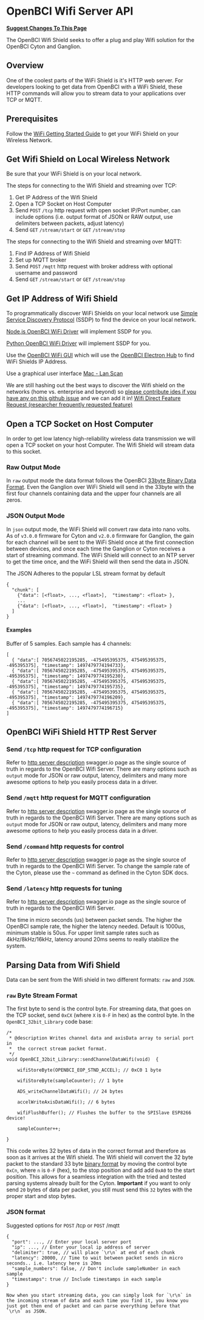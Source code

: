# OpenBCI Wifi Server API

**[Suggest Changes To This Page](https://github.com/OpenBCI/Docs/edit/master/OpenBCI%20Software/03-OpenBCI_Wifi_Server.md)**

The OpenBCI Wifi Shield seeks to offer a plug and play Wifi solution for the OpenBCI Cyton and Ganglion.

## Overview

One of the coolest parts of the WiFi Shield is it's HTTP web server. For developers looking to get data from OpenBCI with a WiFi Shield, these HTTP commands will allow you to stream data to your applications over TCP or MQTT.

## Prerequisites

Follow the [WiFi Getting Started Guide](http://docs.openbci.com/Tutorials/03-Wifi_Getting_Started_Guide#wifi-getting-started-guide-prerequisites) to get your WiFi Shield on your Wireless Network.

## Get Wifi Shield on Local Wireless Network

Be sure that your WiFi Shield is on your local network.

The steps for connecting to the Wifi Shield and streaming over TCP:

1. Get IP Address of the Wifi Shield
2. Open a TCP Socket on Host Computer
3. Send `POST` `/tcp` http request with open socket IP/Port number, can include options (i.e. output format of JSON or RAW output, use delimiters between packets, adjust latency)
4. Send `GET` `/stream/start` or `GET` `/stream/stop`

The steps for connecting to the Wifi Shield and streaming over MQTT:

1. Find IP Address of Wifi Shield
2. Set up MQTT broker
4. Send `POST` `/mqtt` http request with broker address with optional username and password
4. Send `GET` `/stream/start` or `GET` `/stream/stop`

## Get IP Address of Wifi Shield

To programmatically discover WiFi Shields on your local network use [Simple Service Discovery Protocol](https://en.wikipedia.org/wiki/Simple_Service_Discovery_Protocol) (SSDP) to find the device on your local network.

[Node.js OpenBCI WiFi Driver](https://github.com/aj-ptw/OpenBCI_NodeJS/blob/wifi/examples/getStreamingWifi/getStreamingWifi.js) will implement SSDP for you.

[Python OpenBCI WiFi Driver](https://github.com/OpenBCI/OpenBCI_Python/pull/54) will implement SSDP for you.

Use the [OpenBCI WiFi GUI](http://docs.openbci.com/Tutorials/03-Wifi_Getting_Started_Guide#wifi-getting-started-guide-get-wifi-shield-ip-mac-address-firmware-version-and-more-get-wifi-shield-ip-address) which will use the [OpenBCI Electron Hub](http://docs.openbci.com/OpenBCI%20Software/07-OpenBCI_Hub#openbci-electron-hub-command-set-scan) to find WiFi Shields IP Address.

Use a graphical user interface [Mac - Lan Scan](https://itunes.apple.com/us/app/lanscan/id472226235?mt=12)

We are still hashing out the best ways to discover the Wifi shield on the networks (home vs. enterprise and beyond) so [please contribute ides if you have any on this github issue](https://github.com/OpenBCI/OpenBCI_WIFI/issues/8) and we can add it in! [Wifi Direct Feature Request (researcher frequently requested feature)](https://github.com/OpenBCI/OpenBCI_WIFI/issues/9)

## Open a TCP Socket on Host Computer

In order to get low latency high-reliability wireless data transmission we will open a TCP socket on your host Computer. The Wifi Shield will stream data to this socket.

### Raw Output Mode

In `raw` output mode the data format follows the OpenBCI [33byte Binary Data Format](http://docs.openbci.com/Hardware/03-Cyton_Data_Format#cyton-data-format-binary-format). Even the Ganglion over WiFi Shield will send in the 33byte with the first four channels containing data and the upper four channels are all zeros.

### JSON Output Mode

In `json` output mode, the WiFi Shield will convert raw data into nano volts. As of `v3.0.0` firmware for Cyton and `v2.0.0` firmware for Ganglion, the gain for each channel will be sent to the WiFi Shield once at the first connection between devices, and once each time the Ganglion or Cyton receives a start of streaming command. The WiFi Shield will connect to an NTP server to get the time once, and the WiFi Shield will then send the data in JSON.

The JSON Adheres to the popular LSL stream format by default
```
{
  "chunk": [
    {"data": [<float>, ..., <float>],  "timestamp": <float> },
    ...
    {"data": [<float>, ..., <float>],  "timestamp": <float> }
  ]
}
```

#### Examples

Buffer of 5 samples. Each sample has 4 channels:

```
[
  { "data":[ 7056745022195285, -475495395375, 475495395375, -495395375], "timestamp": 1497479774194733},
  { "data":[ 7056745022195285, -475495395375, 475495395375, -495395375], "timestamp": 1497479774195230},
  { "data":[ 7056745022195285, -475495395375, 475495395375, -495395375], "timestamp": 1497479774195735},
  { "data":[ 7056745022195285, -475495395375, 475495395375, -495395375], "timestamp": 1497479774196209},
  { "data":[ 7056745022195285, -475495395375, 475495395375, -495395375], "timestamp": 1497479774196715}
]
```

## OpenBCI WiFi Shield HTTP Rest Server

### Send `/tcp` http request for TCP configuration

Refer to [http server description](https://app.swaggerhub.com/apis/pushtheworld/openbci-wifi-server/1.3.0) swagger.io page as the single source of truth in regards to the OpenBCI Wifi Server. There are many options such as `output` mode for JSON or raw output, latency, delimiters and many more awesome options to help you easily process data in a driver.

### Send `/mqtt` http request for MQTT configuration

Refer to [http server description](https://app.swaggerhub.com/apis/pushtheworld/openbci-wifi-server/1.3.0) swagger.io page as the single source of truth in regards to the OpenBCI Wifi Server. There are many options such as `output` mode for JSON or raw output, latency, delimiters and many more awesome options to help you easily process data in a driver.

### Send `/command` http requests for control

Refer to [http server description](https://app.swaggerhub.com/apis/pushtheworld/openbci-wifi-server/1.3.0) swagger.io page as the single source of truth in regards to the OpenBCI Wifi Server. To change the sample rate of the Cyton, please use the `~` command as defined in the Cyton SDK docs.

### Send `/latency` http requests for tuning

Refer to [http server description](https://app.swaggerhub.com/apis/pushtheworld/openbci-wifi-server/1.3.0) swagger.io page as the single source of truth in regards to the OpenBCI Wifi Server.

The time in micro seconds (us) between packet sends. The higher the OpenBCI sample rate, the higher the latency needed. Default is 1000us, minimum stable is 50us. For upper limit sample rates such as 4kHz/8kHz/16kHz, latency around 20ms seems to really stabilize the system.  

## Parsing Data from Wifi Shield

Data can be sent from the Wifi shield in two different formats: `raw` and `JSON`.

### `raw` Byte Stream Format
The first byte to send is the control byte. For streaming data, that goes on the TCP socket, send `0xCX` (where `X` is `0-F` in hex) as the control byte. In the `OpenBCI_32bit_Library` code base:

~~~
/*  
 * @description Writes channel data and axisData array to serial port in
 *  the correct stream packet format.
 */
void OpenBCI_32bit_Library::sendChannelDataWifi(void)  {

    wifiStoreByte(OPENBCI_EOP_STND_ACCEL); // 0xC0 1 byte

    wifiStoreByte(sampleCounter); // 1 byte

    ADS_writeChannelDataWifi(); // 24 bytes

    accelWriteAxisDataWifi(); // 6 bytes

    wifiFlushBuffer(); // Flushes the buffer to the SPISlave ESP8266 device!

    sampleCounter++;

}
~~~  

This code writes 32 bytes of data in the correct format and therefore as soon as it arrives at the Wifi shield. The Wifi shield will convert the 32 byte packet to the standard 33 byte [binary format](http://docs.openbci.com/Hardware/03-Cyton_Data_Format#cyton-data-format-binary-format) by moving the control byte `0xCn`, where `n` is `0-F` (hex), to the stop position and add add `0xA0` to the start position. This allows for a seamless integration with the tried and tested parsing systems already built for the Cyton.
**Important** if you want to only send `20` bytes of data per packet, you still must send this `32` bytes with the proper start and stop bytes.

### JSON format

Suggested options for `POST` /tcp or `POST` /mqtt
```
{
  "port": ..., // Enter your local server port
  "ip": ..., // Enter your local ip address of server
  "delimiter": true, // will place `\r\n` at end of each chunk
  "latency": 20000, // Time to wait between packet sends in micro seconds.. i.e. latency here is 20ms
  "sample_numbers": false, // Don't include sampleNumber in each sample
  "timestamps": true // Include timestamps in each sample
}

Now when you start streaming data, you can simply look for `\r\n` in the incoming stream of data and each time you find it, you know you just got then end of packet and can parse everything before that `\r\n` as JSON. 
